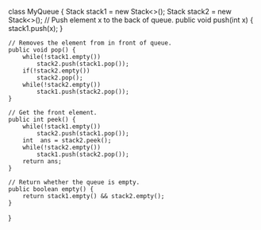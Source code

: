 class MyQueue {
    Stack<Integer> stack1 = new Stack<>();
    Stack<Integer> stack2 = new Stack<>();
    // Push element x to the back of queue.
    public void push(int x) {
        stack1.push(x);
    }

    // Removes the element from in front of queue.
    public void pop() {
        while(!stack1.empty())
            stack2.push(stack1.pop());
        if(!stack2.empty())
            stack2.pop();
        while(!stack2.empty())
            stack1.push(stack2.pop());
    }

    // Get the front element.
    public int peek() {
        while(!stack1.empty())
            stack2.push(stack1.pop());
        int  ans = stack2.peek();
        while(!stack2.empty())
            stack1.push(stack2.pop());
        return ans;
    }

    // Return whether the queue is empty.
    public boolean empty() {
        return stack1.empty() && stack2.empty();
    }
}
